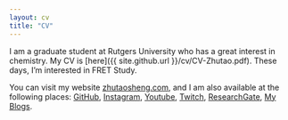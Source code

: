 ```yaml
---
layout: cv
title: "CV"
---
```


I am a graduate student at Rutgers University who has a great interest in chemistry. My CV is [here]({{ site.github.url }}/cv/CV-Zhutao.pdf). These days, I’m interested in FRET Study. 

You can visit my website [zhutaosheng.com](http://zhutaosheng.com/), and I am also available at the following places: [GitHub](https://github.com/zhutaosheng), [Instagram](https://www.instagram.com/zhtuao.s), [Youtube](https://www.youtube.com/@ZhutaoGuru), [Twitch](https://www.twitch.tv/zhutao_s), [ResearchGate](https://www.researchgate.net/profile/Zhutao-Sheng), [My Blogs](http://zhutaosheng.com/). 
